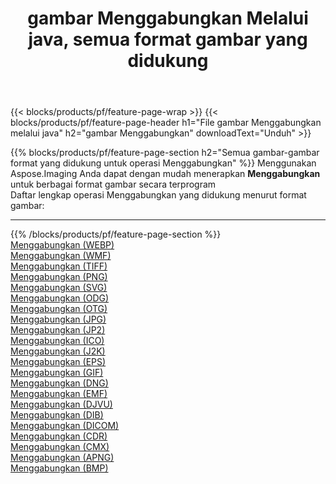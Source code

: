 ﻿---
title: gambar Menggabungkan Melalui java, semua format gambar yang didukung 
weight: 3920
url: /id/java/merge 
lang: id
langdirlevel: 2
locales: zh-hans,ja,it,ru,de,es,fr,nl,id,lt,pl,pt,vi,tr,ko,zh-hant,ar,hi,th,sv,cs,uk,he
description: Menggunakan Aspose.Imaging Anda dapat dengan mudah Menggabungkan gambar Via java
---

{{< blocks/products/pf/feature-page-wrap >}}
{{< blocks/products/pf/feature-page-header h1="File gambar Menggabungkan melalui java" h2="gambar Menggabungkan" downloadText="Unduh" >}}


{{% blocks/products/pf/feature-page-section  h2="Semua gambar-gambar format yang didukung untuk operasi Menggabungkan" %}}
Menggunakan Aspose.Imaging Anda dapat dengan mudah menerapkan **Menggabungkan** untuk berbagai format gambar secara terprogram
<br/>
Daftar lengkap operasi Menggabungkan yang didukung menurut format gambar:
<hr/>
{{% /blocks/products/pf/feature-page-section %}}
<div class="container-fluid productfamilypage bg-gray">
    <div class="convertypes bg-gray agp-content section">
        <div class="container">
		<div class="row other-converters">
		    <div class='col-md-2 other-converter remove-lp remove-rp'><a href="/imaging/id/java/merge/webp" >Menggabungkan (WEBP)</a></div><div class='col-md-2 other-converter remove-lp remove-rp'><a href="/imaging/id/java/merge/wmf" >Menggabungkan (WMF)</a></div><div class='col-md-2 other-converter remove-lp remove-rp'><a href="/imaging/id/java/merge/tiff" >Menggabungkan (TIFF)</a></div><div class='col-md-2 other-converter remove-lp remove-rp'><a href="/imaging/id/java/merge/png" >Menggabungkan (PNG)</a></div><div class='col-md-2 other-converter remove-lp remove-rp'><a href="/imaging/id/java/merge/svg" >Menggabungkan (SVG)</a></div><div class='col-md-2 other-converter remove-lp remove-rp'><a href="/imaging/id/java/merge/odg" >Menggabungkan (ODG)</a></div><div class='col-md-2 other-converter remove-lp remove-rp'><a href="/imaging/id/java/merge/otg" >Menggabungkan (OTG)</a></div><div class='col-md-2 other-converter remove-lp remove-rp'><a href="/imaging/id/java/merge/jpg" >Menggabungkan (JPG)</a></div><div class='col-md-2 other-converter remove-lp remove-rp'><a href="/imaging/id/java/merge/jp2" >Menggabungkan (JP2)</a></div><div class='col-md-2 other-converter remove-lp remove-rp'><a href="/imaging/id/java/merge/ico" >Menggabungkan (ICO)</a></div><div class='col-md-2 other-converter remove-lp remove-rp'><a href="/imaging/id/java/merge/j2k" >Menggabungkan (J2K)</a></div><div class='col-md-2 other-converter remove-lp remove-rp'><a href="/imaging/id/java/merge/eps" >Menggabungkan (EPS)</a></div><div class='col-md-2 other-converter remove-lp remove-rp'><a href="/imaging/id/java/merge/gif" >Menggabungkan (GIF)</a></div><div class='col-md-2 other-converter remove-lp remove-rp'><a href="/imaging/id/java/merge/dng" >Menggabungkan (DNG)</a></div><div class='col-md-2 other-converter remove-lp remove-rp'><a href="/imaging/id/java/merge/emf" >Menggabungkan (EMF)</a></div><div class='col-md-2 other-converter remove-lp remove-rp'><a href="/imaging/id/java/merge/djvu" >Menggabungkan (DJVU)</a></div><div class='col-md-2 other-converter remove-lp remove-rp'><a href="/imaging/id/java/merge/dib" >Menggabungkan (DIB)</a></div><div class='col-md-2 other-converter remove-lp remove-rp'><a href="/imaging/id/java/merge/dicom" >Menggabungkan (DICOM)</a></div><div class='col-md-2 other-converter remove-lp remove-rp'><a href="/imaging/id/java/merge/cdr" >Menggabungkan (CDR)</a></div><div class='col-md-2 other-converter remove-lp remove-rp'><a href="/imaging/id/java/merge/cmx" >Menggabungkan (CMX)</a></div><div class='col-md-2 other-converter remove-lp remove-rp'><a href="/imaging/id/java/merge/apng" >Menggabungkan (APNG)</a></div><div class='col-md-2 other-converter remove-lp remove-rp'><a href="/imaging/id/java/merge/bmp" >Menggabungkan (BMP)</a></div>
                </div>
        </div>
    </div>
</div>
<br/>


